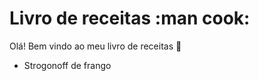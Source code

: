 # Livro de receitas :man cook:


Olá! Bem vindo ao meu livro de receitas :wave:

 - Strogonoff de frango